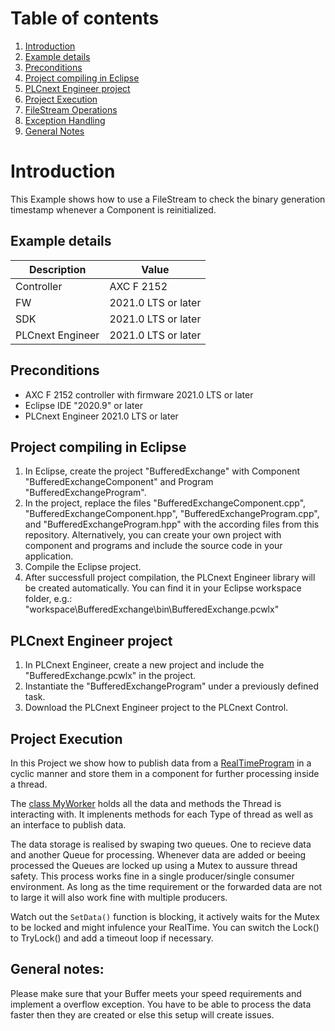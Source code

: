 # Table of contents

<!-- TOC depthFrom:1 orderedList:true -->
1. [Introduction](#introduction)
2. [Example details](#example-details)
3. [Preconditions](#preconditions)
4. [Project compiling in Eclipse](#project-compiling-in-eclipse)
5. [PLCnext Engineer project](#plcnext-engineer-project)
6. [Project Execution](#project-execution)
7. [FileStream Operations ](#filestream-operations)
8. [Exception Handling](#exceptions)
9. [General Notes](#general-notes)
<!-- /TOC -->

# Introduction

This Example shows how to use a FileStream to check the binary generation timestamp whenever a Component is reinitialized.

## Example details

|Description | Value |
|------------ |-----------|
|Controller| AXC F 2152 |
|FW | 2021.0 LTS or later |
|SDK | 2021.0 LTS or later |
|PLCnext Engineer| 2021.0 LTS or later |

## Preconditions

- AXC F 2152 controller with firmware 2021.0 LTS or later
- Eclipse IDE "2020.9" or later
- PLCnext Engineer 2021.0 LTS or later

## Project compiling in Eclipse

1. In Eclipse, create the project "BufferedExchange" with Component "BufferedExchangeComponent" and Program "BufferedExchangeProgram".
1. In the project, replace the files "BufferedExchangeComponent.cpp", "BufferedExchangeComponent.hpp", "BufferedExchangeProgram.cpp", and "BufferedExchangeProgram.hpp" with the according files from this repository. Alternatively, you can create your own project with component and programs and include the source code in your application.
1. Compile the Eclipse project.
1. After successfull project compilation, the PLCnext Engineer library will be created automatically. You can find it in your Eclipse workspace folder, e.g.: "workspace\BufferedExchange\bin\BufferedExchange.pcwlx"

## PLCnext Engineer project

1. In PLCnext Engineer, create a new project and include the "BufferedExchange.pcwlx" in the project.
1. Instantiate the "BufferedExchangeProgram" under a previously defined task.
1. Download the PLCnext Engineer project to the PLCnext Control.

## Project Execution

In this Project we show how to publish data from a [RealTimeProgram](src/BufferedExchangeProgram.cpp) in a cyclic manner and store them in a component for further processing inside a thread.


The [class MyWorker](src/MyWorker.hpp ) holds all the data and methods the Thread is interacting with.
It implenents methods for each Type of thread as well as an interface to publish data.

The data storage is realised by swaping two queues.
One to recieve data and another Queue for processing.
Whenever data are added or beeing processed the Queues are locked up using a Mutex to aussure thread safety.
This process works fine in a single producer/single consumer environment.
As long as the time requirement or the forwarded data are not to large it will also work fine with multiple producers.

Watch out the `SetData()` function is blocking, it actively waits for the Mutex to be locked and might infulence your RealTime.
You can switch the Lock() to TryLock() and add a timeout loop if necessary.

## General notes:
Please make sure that your Buffer meets your speed requirements and implement a overflow exception.
You have to be able to process the data faster then they are created or else this setup will create issues. 